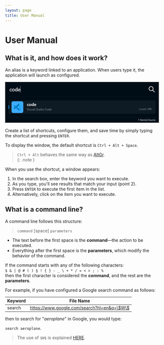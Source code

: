 ```yaml
---
layout: page
title: User Manual
---
```


# User Manual

## What is it, and how does it work?

An alias is a keyword linked to an application. When users type it, the application will launch as configured.  

![Start alias](./../assets/images/usermanual/start_alias.png)  

Create a list of shortcuts, configure them, and save time by simply typing the shortcut and pressing `ENTER`.  

To display the window, the default shortcut is `Ctrl + Alt + Space`.  

> `Ctrl + Alt` behaves the same way as [AltGr](https://en.wikipedia.org/wiki/AltGr_key).  
{: .note }

When you use the shortcut, a window appears:  

1. In the search box, enter the keyword you want to execute.  
2. As you type, you'll see results that match your input (point 2).  
3. Press `ENTER` to execute the first item in the list.  
4. Alternatively, click on the item you want to execute.  

## What is a command line?

A command line follows this structure:  

> `command` [space] `parameters`  

- The text before the first space is the **command**—the action to be executed.  
- Everything after the first space is the **parameters**, which modify the behavior of the command.  

If the command starts with any of the following characters:  
`$ & | @ # ( ) § ! { } - _ \ + * / = < > ; : %`  
then the first character is considered the **command**, and the rest are the **parameters**.  

For example, if you have configured a Google search command as follows:  

| Keyword | File Name                                   |
| ------- | ------------------------------------------- |
| search  | https://www.google.com/search?hl=en&q=\$W\$ |

then to search for "*aeroplane*" in Google, you would type:  

`search aeroplane`.  

> The use of `$W$` is explained [HERE](UM_new_keyword#predefined-keywords).  
